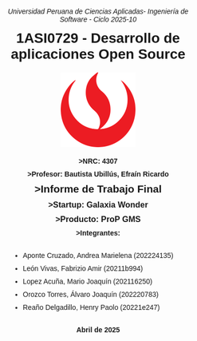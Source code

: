 <div style="text-align: center; font-family: Arial, sans-serif; margin: 0; padding: 50px;">
    <p style="font-style: italic; font-size: 14px;">Universidad Peruana de Ciencias Aplicadas- Ingeniería de Software - Ciclo 2025-10</p>
    <h1 style="margin: 10px 0; border-bottom: none;">1ASI0729 - Desarrollo de aplicaciones Open Source</h1>
    <img src="..\img\upc_logo.png" alt="Logo" style="width: 150px; display: block; margin: 20px auto;">
    <h4 style="margin: 10px 0; border-bottom: none;">>NRC: 4307</h4>
    <h4 style="margin: 10px 0; border-bottom: none;">>Profesor: Bautista Ubillús, Efraín Ricardo</h4>
    <h2 style="margin: 10px 0; border-bottom: none;">>Informe de Trabajo Final</h2>
    <h3 style="margin: 10px 0; border-bottom: none;">>Startup: Galaxia Wonder</h3>
    <h3 style="margin: 10px 0; border-bottom: none;">>Producto: ProP GMS</h3>
    <h4 style="margin: 10px 0; border-bottom: none;">>Integrantes:</h4>
    <ul style="display: inline-block; text-align: left; padding: 0;">
        <li style="padding: 5px 0;">Aponte Cruzado, Andrea Marielena (202224135)</li>
        <li style="padding: 5px 0;">León Vivas, Fabrizio Amir (20211b994)</li>
        <li style="padding: 5px 0;">Lopez Acuña, Mario Joaquín (202116250)</li>
        <li style="padding: 5px 0;">Orozco Torres, Álvaro Joaquín (202220783)</li>
        <li style="padding: 5px 0;">Reaño Delgadillo, Henry Paolo (20221e247)</li>
    </ul>
    <h4 style="margin: 10px 0; border-bottom: none;">Abril de 2025</h4>
</div>
